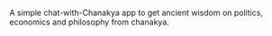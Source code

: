 A simple chat-with-Chanakya app to get ancient wisdom on politics, economics and philosophy from chanakya. 
